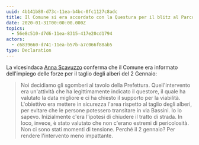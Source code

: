 ```yaml
---
uuid: 4b141b80-d73c-11ea-b4bc-0fc1127c8adc
title: Il Comune si era accordato con la Questura per il blitz al Parco Bassini
date: 2020-01-31T00:00:00.000Z
topics:
  - 56e8c510-d7d6-11ea-8315-417e20cd1794
actors:
  - c6839660-d741-11ea-b57b-a7c066f88ab5
type: Declaration
---
```


La vicesindaca [Anna Scavuzzo](/actors/anna-scavuzzo) conferma che il Comune era informato dell'impiego delle forze per il taglio degli alberi del 2 Gennaio:

> Noi decidiamo gli sgomberi al tavolo della Prefettura. Quell'intervento era un'attività che ha legittimamente indicato il questore, il quale ha valutato la data migliore e ci ha chiesto il supporto per la viabilità. L'obiettivo era mettere in sicurezza l'area rispetto al taglio degli alberi, per evitare che le persone potessero transitare in via Bassini. Io lo sapevo. Inizialmente c'era l'ipotesi di chiudere il tratto di strada. In loco, invece, è stato valutato che non c'erano estremi di pericolosità. Non ci sono stati momenti di tensione. Perché il 2 gennaio? Per rendere l'intervento meno impattante.